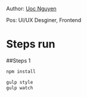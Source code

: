 [Uoc Nguyen]: <http://fb.com/nguyenvanuoc>

Author: [Uoc Nguyen]

Pos: UI/UX Desginer, Frontend


# Steps run 

##Steps 1

```js
npm install
```

```js
gulp style
gulp watch
```

